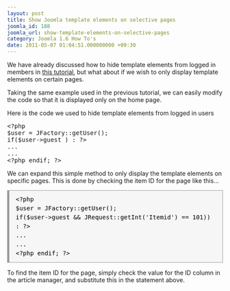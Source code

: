 ```yaml
---
layout: post
title: Show Joomla template elements on selective pages
joomla_id: 188
joomla_url: show-template-elements-on-selective-pages
category: Joomla 1.6 How To's
date: 2011-05-07 01:04:51.000000000 +09:30
---
```

<p>We have already discussed how to hide template elements from logged in members in <a href="resources/tutorials/59-joomla-16-how-tos/211-hide-template-elements-from-members-logged-in-users.html" title="http://www.deeemm.com/resources/tutorials/59-joomla-16-how-tos/211-hide-template-elements-from-members-logged-in-users.html">this tutorial</a>, but what about if we wish to only display template elements on certain pages.</p>
<p>Taking the same example used in the previous tutorial, we can easily modify the code so that it is displayed only on the home page.</p>
<p>Here is the code we used to hide template elements from logged in users</p>
<pre>&lt;?php <br />$user = JFactory::getUser();<br />if($user-&gt;guest ) : ?&gt; <br />...<br />...<br />&lt;?php endif; ?&gt;<br /></pre>
<p>We can expand this simple method to only display the template elements on specific pages. This is done by checking the item ID for the page like this...</p>
<pre style="color: #000000; font-family: Verdana, Arial, Helvetica, sans-serif; font-size: 10px; margin-top: 5px; margin-right: 0px; margin-bottom: 15px; margin-left: 0px; padding-top: 10px; padding-right: 15px; padding-bottom: 10px; padding-left: 15px; border-left-width: 5px; border-right-width: 1px; border-top-width: 1px; border-bottom-width: 1px; background-image: initial; background-attachment: initial; background-origin: initial; background-clip: initial; background-color: #f6f6f6; font: normal normal normal 1em/1.5 'Courier News', monospace; white-space: pre-wrap; word-wrap: break-word; background-position: initial initial; background-repeat: initial initial; border-color: #999999; border-style: solid;">&lt;?php <br />$user = JFactory::getUser();<br />if($user-&gt;guest &amp;&amp; JRequest::getInt('Itemid') == 101)) : ?&gt; <br />...<br />...<br />&lt;?php endif; ?&gt;<br /></pre>
<p>To find the item ID for the page, simply check the value for the ID column in the article manager, and substitute this in the statement above.</p>
<p> </p>
<p> </p>
